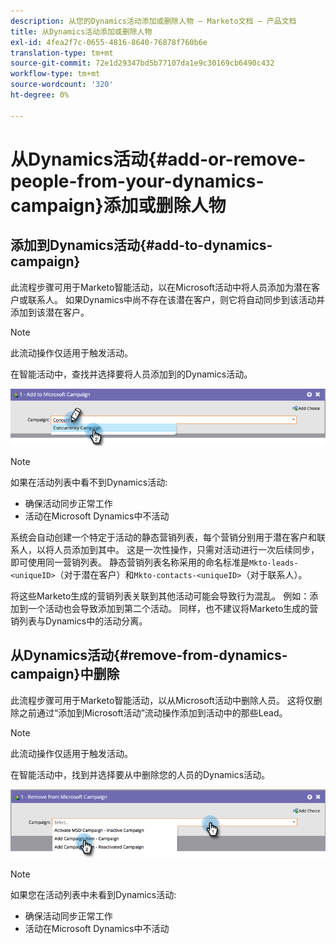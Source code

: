 ```yaml
---
description: 从您的Dynamics活动添加或删除人物 — Marketo文档 — 产品文档
title: 从Dynamics活动添加或删除人物
exl-id: 4fea2f7c-0655-4816-8640-76878f760b6e
translation-type: tm+mt
source-git-commit: 72e1d29347bd5b77107da1e9c30169cb6490c432
workflow-type: tm+mt
source-wordcount: '320'
ht-degree: 0%

---
```


# 从Dynamics活动{#add-or-remove-people-from-your-dynamics-campaign}添加或删除人物

## 添加到Dynamics活动{#add-to-dynamics-campaign}

此流程步骤可用于Marketo智能活动，以在Microsoft活动中将人员添加为潜在客户或联系人。 如果Dynamics中尚不存在该潜在客户，则它将自动同步到该活动并添加到该潜在客户。

>[!NOTE]
>
>此流动操作仅适用于触发活动。

在智能活动中，查找并选择要将人员添加到的Dynamics活动。

![](assets/add-or-remove-people-from-your-dynamics-campaign-1.png)

>[!NOTE]
>
>如果在活动列表中看不到Dynamics活动:
>
>* 确保活动同步正常工作
>* 活动在Microsoft Dynamics中不活动


系统会自动创建一个特定于活动的静态营销列表，每个营销分别用于潜在客户和联系人，以将人员添加到其中。 这是一次性操作，只需对活动进行一次后续同步，即可使用同一营销列表。 静态营销列表名称采用的命名标准是`Mkto-leads-<uniqueID>`（对于潜在客户）和`Mkto-contacts-<uniqueID>`（对于联系人）。

将这些Marketo生成的营销列表关联到其他活动可能会导致行为混乱。 例如：添加到一个活动也会导致添加到第二个活动。 同样，也不建议将Marketo生成的营销列表与Dynamics中的活动分离。

## 从Dynamics活动{#remove-from-dynamics-campaign}中删除

此流程步骤可用于Marketo智能活动，以从Microsoft活动中删除人员。 这将仅删除之前通过“添加到Microsoft活动”流动操作添加到活动中的那些Lead。

>[!NOTE]
>
>此流动操作仅适用于触发活动。

在智能活动中，找到并选择要从中删除您的人员的Dynamics活动。

![](assets/add-or-remove-people-from-your-dynamics-campaign-2.png)

>[!NOTE]
>
>如果您在活动列表中未看到Dynamics活动:
>
>* 确保活动同步正常工作
>* 活动在Microsoft Dynamics中不活动

